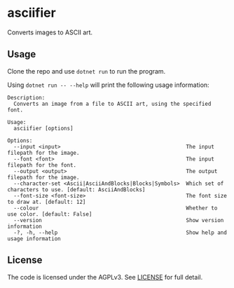 ﻿# asciifier

Converts images to ASCII art.

## Usage

Clone the repo and use `dotnet run` to run the program.

Using `dotnet run -- --help` will print the following usage information:

```
Description:
  Converts an image from a file to ASCII art, using the specified font.

Usage:
  asciifier [options]

Options:
  --input <input>                                        The input filepath for the image.
  --font <font>                                          The input filepath for the font.
  --output <output>                                      The output filepath for the image.
  --character-set <Ascii|AsciiAndBlocks|Blocks|Symbols>  Which set of characters to use. [default: AsciiAndBlocks]
  --font-size <font-size>                                The font size to draw at. [default: 12]
  --colour                                               Whether to use color. [default: False]
  --version                                              Show version information
  -?, -h, --help                                         Show help and usage information
```

## License

The code is licensed under the AGPLv3.
See [LICENSE](LICENSE) for full detail.
